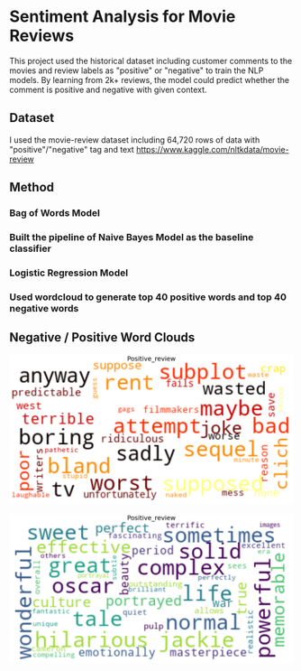 # Sentiment Analysis for Movie Reviews
This project used the historical dataset including customer comments to the movies and review labels as "positive" or "negative" to train the NLP models. By learning from 2k+ reviews, the model could predict whether the comment is positive and negative with given context. 

## Dataset
I used the movie-review dataset including 64,720 rows of data with "positive"/"negative" tag and text
 https://www.kaggle.com/nltkdata/movie-review
 
## Method
### Bag of Words Model
### Built the pipeline of Naive Bayes Model as the baseline classifier
### Logistic Regression Model 
### Used wordcloud to generate top 40 positive words and top 40 negative words

## Negative / Positive Word Clouds
![](https://github.com/Luga0319/sensitive_analysis_nlp/blob/main/negative_comment.png "Negative Word Cloud")

![](https://github.com/Luga0319/sensitive_analysis_nlp/blob/main/positive_comment.png "Positive Word Cloud")

